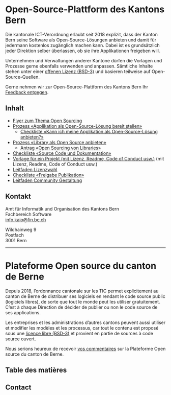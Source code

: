 # Open-Source-Plattform des Kantons Bern

Die kantonale ICT-Verordnung erlaubt seit 2018 explizit, dass der Kanton Bern seine Software als Open-Source-Lösungen anbieten und damit für jedermann kostenlos zugänglich machen kann. Dabei ist es grundsätzlich jeder Direktion selber überlassen, ob sie ihre Applikationen freigeben will.

Unternehmen und Verwaltungen anderer Kantone dürfen die Vorlagen und Prozesse gerne ebenfalls verwenden und anpassen. Sämtliche Inhalte stehen unter einer [offenen Lizenz (BSD-3)](LICENSE) und basieren teilweise auf Open-Source-Quellen. 

Gerne nehmen wir zur Open-Source-Plattform des Kantons Bern Ihr [Feedback entgegen](CONTRIBUTING.md).

## Inhalt

* [Flyer zum Thema Open Sourcing](documents/0%20-%20Flyer%20Leitfaden%20Open%20Sourcing%20%28d%29.pdf)
* [Prozess «Applikation als Open-Source-Lösung bereit stellen»](documents/1.1%20-%20Prozess%20-%20Open%20Sourcen%20einer%20Applikation%20%28d%29.pdf)
  * [Checkliste «Kann ich meine Applikation als Open-Source-Lösung anbieten?»](documents/2%20-%20Checkliste%20-%20Kann%20ich%20meine%20Applikation%20als%20Open-Source-L%C3%B6sung%20anbieten%20%28d%29.pdf)
* [Prozess «Library als Open Source anbieten»](documents/1.2%20-%20Prozess%20-%20Open%20Sourcen%20einer%20Library%20%28d%29.pdf)
  * [Antrag «Open Sourcing von Libraries»](documents/1.3%20-%20Antrag%20-%20Open%20Sourcing%20von%20Libraries%20%28d%29.pdf)
* [Checkliste «Source Code und Dokumentation»](documents/3%20-%20Checkliste%20-%20Source%20Code%20und%20Dokumentation%20%28d%29.pdf)
* [Vorlage für ein Projekt (mit Lizenz, Readme, Code of Conduct usw.)](https://github.com/kanton-bern/oss/tree/master/template) (mit Lizenz, Readme, Code of Conduct usw.)
* [Leitfaden Lizenzwahl](documents/4%20-%20Leitfaden%20Lizenzwahl%20%28d%29.pdf)
* [Checkliste «Freigabe Publikation»](documents/5%20-%20Checkliste%20-%20Freigabe%20Publikation%20%28d%29.pdf)
* [Leitfaden Community Gestaltung](documents/6%20-%20Leitfaden%20Community%20Gestaltung%20%28d%29.pdf)

## Kontakt

Amt für Informatik und Organisation des Kantons Bern  
Fachbereich Software  
info.kaio@fin.be.ch

Wildhainweg 9  
Postfach  
3001 Bern

-----------------------------------------------------

# Plateforme Open source du canton de Berne

Depuis 2018, l’ordonnance cantonale sur les TIC permet explicitement au canton de Berne de distribuer ses logiciels en rendant le code source public (logiciels libres), de sorte que tout le monde peut les utiliser gratuitement. C’est à chaque Direction de décider de publier ou non le code source de ses applications. 

Les entreprises et les administrations d’autres cantons peuvent aussi utiliser et modifier les modèles et les processus, car tout le contenu est proposé sous une [licence libre (BSD-3)](LICENSE) et provient en partie de sources à code source ouvert. 

Nous serions heureux de recevoir [vos commentaires](CONTRIBUTING.md) sur la Plateforme Open source du canton de Berne.

## Table des matières

<Dokumente>

## Contact

